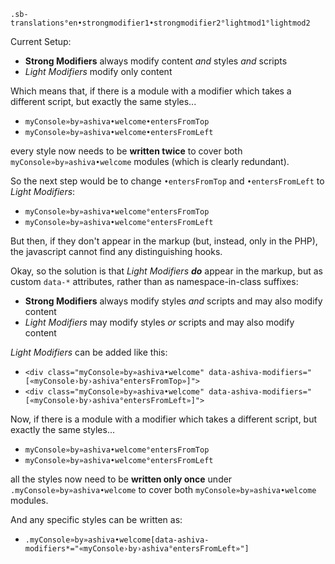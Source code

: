 
```
.sb-translations°en•strongmodifier1•strongmodifier2°lightmod1°lightmod2
```

Current Setup:

 - **Strong Modifiers** always modify content *and* styles *and* scripts
 - *Light Modifiers* modify only content
 
Which means that, if there is a module with a modifier which takes a different script, but exactly the same styles...

 - `myConsole»by»ashiva•welcome•entersFromTop`
 - `myConsole»by»ashiva•welcome•entersFromLeft`

every style now needs to be **written twice** to cover both `myConsole»by»ashiva•welcome` modules (which is clearly redundant).

So the next step would be to change `•entersFromTop` and `•entersFromLeft` to *Light Modifiers*:

 - `myConsole»by»ashiva•welcome°entersFromTop`
 - `myConsole»by»ashiva•welcome°entersFromLeft`

But then, if they don't appear in the markup (but, instead, only in the PHP), the javascript cannot find any distinguishing hooks.

Okay, so the solution is that *Light Modifiers* ***do*** appear in the markup, but as custom `data-*` attributes, rather than as namespace-in-class suffixes:

 - **Strong Modifiers** always modify styles *and* scripts and may also modify content
 - *Light Modifiers* may modify styles *or* scripts and may also modify content
 
*Light Modifiers* can be added like this:

 - `<div class="myConsole»by»ashiva•welcome" data-ashiva-modifiers="[«myConsole›by›ashiva°entersFromTop»]">`
 - `<div class="myConsole»by»ashiva•welcome" data-ashiva-modifiers="[«myConsole›by›ashiva°entersFromLeft»]">`
 
Now, if there is a module with a modifier which takes a different script, but exactly the same styles...

 - `myConsole»by»ashiva•welcome°entersFromTop`
 - `myConsole»by»ashiva•welcome°entersFromLeft`

all the styles now need to be **written only once** under `.myConsole»by»ashiva•welcome` to cover both `myConsole»by»ashiva•welcome` modules.

And any specific styles can be written as:

- `.myConsole»by»ashiva•welcome[data-ashiva-modifiers*="«myConsole›by›ashiva°entersFromLeft»"]`
 
